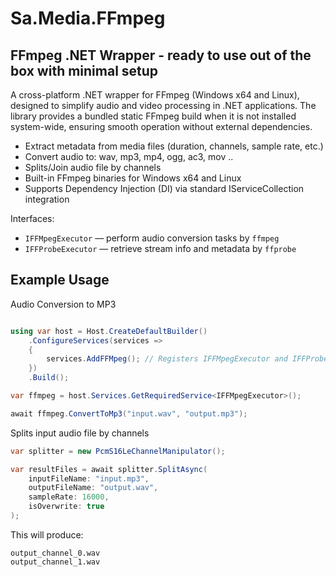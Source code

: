 ﻿#  Sa.Media.FFmpeg

## FFmpeg .NET Wrapper - ready to use out of the box with minimal setup

A cross-platform .NET wrapper for FFmpeg (Windows x64 and Linux), designed to simplify audio and video processing in .NET applications. The library provides a bundled static FFmpeg build when it is not installed system-wide, ensuring smooth operation without external dependencies.

- Extract metadata from media files (duration, channels, sample rate, etc.)
- Convert audio to: wav, mp3, mp4, ogg, ac3, mov ..
- Splits/Join audio file by channels
- Built-in FFmpeg binaries for Windows x64 and Linux
- Supports Dependency Injection (DI) via standard IServiceCollection integration


Interfaces:

- `IFFMpegExecutor` — perform audio conversion tasks by `ffmpeg`
- `IFFProbeExecutor` — retrieve stream info and metadata by `ffprobe`


## Example Usage

Audio Conversion to MP3

```csharp

using var host = Host.CreateDefaultBuilder()
    .ConfigureServices(services =>
    {
        services.AddFFMpeg(); // Registers IFFMpegExecutor and IFFProbeExecutor
    })
    .Build();

var ffmpeg = host.Services.GetRequiredService<IFFMpegExecutor>();

await ffmpeg.ConvertToMp3("input.wav", "output.mp3");
```


Splits input audio file by channels

```csharp
var splitter = new PcmS16LeChannelManipulator();

var resultFiles = await splitter.SplitAsync(
    inputFileName: "input.mp3",
    outputFileName: "output.wav",
    sampleRate: 16000,
    isOverwrite: true
);
```

This will produce:

```
output_channel_0.wav
output_channel_1.wav
```